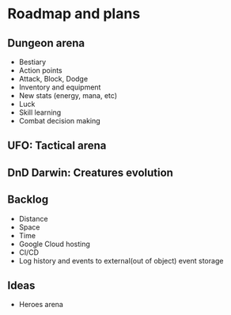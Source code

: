 # Roadmap and plans

## Dungeon arena

* Bestiary
* Action points
* Attack, Block, Dodge
* Inventory and equipment
* New stats (energy, mana, etc)
* Luck
* Skill learning
* Combat decision making

## UFO: Tactical arena

## DnD Darwin: Creatures evolution

## Backlog

* Distance
* Space
* Time
* Google Cloud hosting
* CI/CD
* Log history and events to external(out of object) event storage

## Ideas

* Heroes arena
